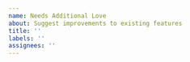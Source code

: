 ```yaml
---
name: Needs Additional Love
about: Suggest improvements to existing features
title: ''
labels: ''
assignees: ''
---
```

